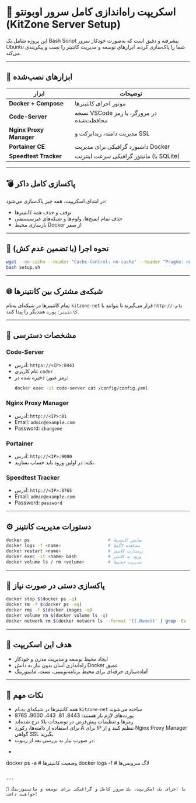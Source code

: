 # 🚀 اسکریپت راه‌اندازی کامل سرور اوبونتو (KitZone Server Setup)

این پروژه شامل یک Bash Script پیشرفته و دقیق است که به‌صورت خودکار سرور Ubuntu شما را پاک‌سازی کرده، ابزارهای توسعه و مدیریت کانتینر را نصب و پیکربندی می‌کند.

---

## 🧩 ابزارهای نصب‌شده

| ابزار | توضیحات |
|------|---------|
| **Docker + Compose** | موتور اجرای کانتینرها |
| **Code-Server** | نسخه VSCode در مرورگر، با رمز محافظت‌شده |
| **Nginx Proxy Manager** | مدیریت دامنه، ریدایرکت و SSL |
| **Portainer CE** | داشبورد گرافیکی برای مدیریت Docker |
| **Speedtest Tracker** | مانیتور گرافیکی سرعت اینترنت (با SQLite) |

---

## 💣 پاکسازی کامل داکر

در ابتدای اسکریپت، همه چیز پاک‌سازی می‌شود:

- توقف و حذف همه کانتینرها
- حذف تمام ایمیج‌ها، ولوم‌ها و شبکه‌های غیرسیستمی
- بازسازی محیط Docker از صفر

---

## 🔗 نحوه اجرا (با تضمین عدم کش)

```bash
wget --no-cache --header "Cache-Control: no-cache" --header "Pragma: no-cache" "https://raw.githubusercontent.com/BigPyth0n/server-setup-scripts/refs/heads/main/setup.sh" -O setup.sh
bash setup.sh
```

---

## 🌐 شبکه‌ی مشترک بین کانتینرها

تمام کانتینرها در شبکه‌ای به‌نام `kitzone-net` قرار می‌گیرند تا بتوانند با `http://نام-کانتینر:پورت` همدیگر را پیدا کنند.

---

## 🔐 مشخصات دسترسی

### Code-Server
- آدرس: `https://<IP>:8443`
- نام کاربری: `coder`
- رمز عبور: ذخیره شده در:
  ```bash
  docker exec -it code-server cat /config/config.yaml
  ```

### Nginx Proxy Manager
- آدرس: `http://<IP>:81`
- Email: `admin@example.com`
- Password: `changeme`

### Portainer
- آدرس: `http://<IP>:9000`
- نکته: در اولین ورود باید حساب بسازید.

### Speedtest Tracker
- آدرس: `http://<IP>:8765`
- Email: `admin@example.com`
- Password: `password`

---

## ⚙️ دستورات مدیریت کانتینر

```bash
docker ps                              # نمایش کانتینرها
docker logs -f <name>                  # مشاهده لاگ‌ها
docker restart <name>                  # ریستارت کانتینر
docker exec -it <name> bash            # ورود به کانتینر
docker volume ls / rm <volume>         # مدیریت حجم‌ها
```

---

## 🧹 پاکسازی دستی در صورت نیاز

```bash
docker stop $(docker ps -q)
docker rm -f $(docker ps -aq)
docker rmi -f $(docker images -q)
docker volume rm $(docker volume ls -q)
docker network rm $(docker network ls --format '{{.Name}}' | grep -Ev '^(bridge|host|none)$')
```

---

## 🎯 هدف این اسکریپت

- ایجاد محیط توسعه و مدیریت مدرن و خودکار
- راه‌اندازی آسان بدون نیاز به دانش Docker عمیق
- آماده‌سازی حرفه‌ای برای محیط برنامه‌نویسی، تست، مانیتورینگ

---

## 🧠 نکات مهم

- همه کانتینرها در شبکه‌ای به‌نام `kitzone-net` ساخته می‌شوند
- پورت‌های لازم باز هستند: 8443، 81، 443، 9000، 8765
- رمزها و تنظیمات پیش‌فرض در توضیحات بالا درج شده‌اند
- برای استفاده از دامنه‌ها، رکورد A برای IP تنظیم کنید و از Nginx Proxy Manager گواهی SSL بگیرید
- در صورت نیاز به بررسی بعد از ریبوت:
- ```bash
docker ps -a        # وضعیت کانتینرها
docker logs -f <name>  # لاگ سرویس‌ها
```

---

🎉 با اجرای یک اسکریپت، یک سرور کامل و گرافیکی برای توسعه و مانیتورینگ خواهید داشت!
